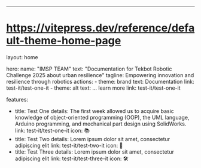 ---
# https://vitepress.dev/reference/default-theme-home-page
layout: home

hero:
  name: "IMSP TEAM"
  text: "Documentation for Tekbot Robotic Challenge 2025 about urban resilience"
  tagline: Empowering innovation and resilience through robotics
  actions:
    - theme: brand
      text: Documentation
      link: test-it/test-one-it
    - theme: alt
      text: ... learn more
      link: test-it/test-one-it

features:
  - title: Test One
    details: The first week allowed us to acquire basic knowledge of object-oriented programming (OOP), the UML language, Arduino programming, and mechanical part design using SolidWorks.
    link: test-it/test-one-it
    icon: 📚
  - title: Test Two
    details: Lorem ipsum dolor sit amet, consectetur adipiscing elit
    link: test-it/test-two-it
    icon: 🔧
  - title: Test Three
    details: Lorem ipsum dolor sit amet, consectetur adipiscing elit
    link: test-it/test-three-it
    icon: 🛠️